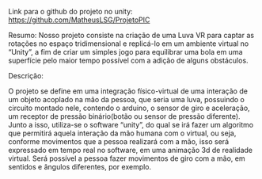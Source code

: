 Link para o github do projeto no unity: https://github.com/MatheusLSG/ProjetoPIC

Resumo:
  Nosso projeto consiste na criação de uma Luva VR para captar as rotações no espaço tridimensional 
  e replicá-lo em um ambiente virtual no “Unity”, a fim de criar um simples jogo para equilibrar uma 
  bola em uma superfície pelo maior tempo possível com a adição de alguns obstáculos. 


Descrição:

  O projeto se define em uma integração físico-virtual de uma interação de um
objeto acoplado na mão da pessoa, que seria uma luva, possuindo o circuito
montado nele, contendo o arduino, o sensor de giro e aceleração, um receptor de
pressão binário(botão ou sensor de pressão diferente). Junto a isso, utiliza-se o
software “unity”, do qual se irá fazer um algoritmo que permitirá aquela interação da
mão humana com o virtual, ou seja, conforme movimentos que a pessoa realizará
com a mão, isso será expressado em tempo real no software, em uma animação 3d
de realidade virtual. Será possível a pessoa fazer movimentos de giro com a mão,
em sentidos e ângulos diferentes, por exemplo.
